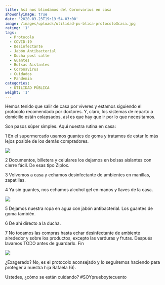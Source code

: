 ```yaml
---
title: Así nos blindamos del Coronvarius en casa
showonlyimage: true
date: '2020-03-23T19:19:54-03:00'
image: /images/uploads/utilidad-pu-blica-protocolo3casa.jpg
rating: '1'
tags:
  - Protocolo
  - COVID-19
  - Desinfectante
  - Jabón Antibacterial
  - Ducha post calle
  - Guantes
  - Bolsas Aislantes
  - Coronavirus
  - Cuidados
  - Pandemia
categories:
  - UTILIDAD PÚBLICA
weight: '1'
---
```

 Hemos tenido que salir de casa por víveres y estamos siguiendo el protocolo recomendado por doctores. Y, claro, los sistemas de reparto a domicilio están colapsados, así es que hay que ir por lo que necesitamos.

<!--more-->

Son pasos súper simples. Aquí nuestra rutina en casa:

1 En el supermercado usamos guantes de goma y tratamos de estar lo más lejos posible de los demás compradores.

![](/images/uploads/utilidad-pu-blica-protocolo4casa.jpg)

2 Documentos, billetera y celulares los dejamos en bolsas aislantes con cierre fácil. De esas tipo Ziplox.

3 Volvemos a casa y echamos desinfectante de ambientes en manillas, zapatillas.

4 Ya sin guantes, nos echamos alcohol gel en manos y llaves de la casa.

![](/images/uploads/utilidad-pu-blica-protocolo1casa.jpg)

5 Dejamos nuestra ropa en agua con jabón antibacterial. Los guantes de goma también.

6 De ahí directo a la ducha.

7 No tocamos las compras hasta echar desinfectante de ambiente alrededor y sobre los productos, excepto las verduras y frutas. Después lavamos TODO antes de guardarlo. Fin

![](/images/uploads/utilidad-pu-blica-protocolo2casa.jpg)

¿Exagerado? No, es el protocolo aconsejado y lo seguiremos haciendo para proteger a nuestra hija Rafaela (6).

Ustedes, ¿cómo se están cuidando? #SOYprueboytecuento
